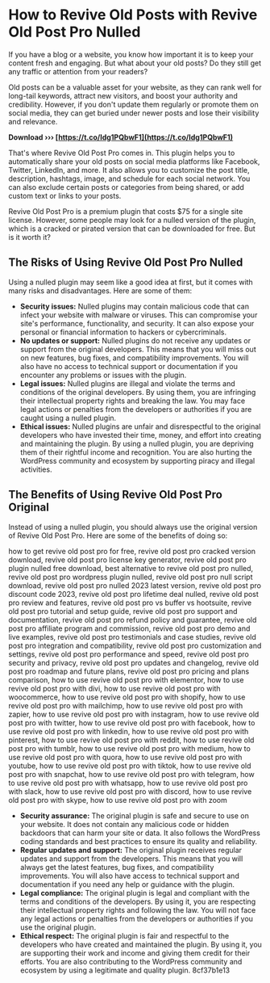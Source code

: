 # How to Revive Old Posts with Revive Old Post Pro Nulled
 
If you have a blog or a website, you know how important it is to keep your content fresh and engaging. But what about your old posts? Do they still get any traffic or attention from your readers?
 
Old posts can be a valuable asset for your website, as they can rank well for long-tail keywords, attract new visitors, and boost your authority and credibility. However, if you don't update them regularly or promote them on social media, they can get buried under newer posts and lose their visibility and relevance.
 
**Download ››› [https://t.co/Idg1PQbwF1](https://t.co/Idg1PQbwF1)**


 
That's where Revive Old Post Pro comes in. This plugin helps you to automatically share your old posts on social media platforms like Facebook, Twitter, LinkedIn, and more. It also allows you to customize the post title, description, hashtags, image, and schedule for each social network. You can also exclude certain posts or categories from being shared, or add custom text or links to your posts.
 
Revive Old Post Pro is a premium plugin that costs $75 for a single site license. However, some people may look for a nulled version of the plugin, which is a cracked or pirated version that can be downloaded for free. But is it worth it?
 
## The Risks of Using Revive Old Post Pro Nulled
 
Using a nulled plugin may seem like a good idea at first, but it comes with many risks and disadvantages. Here are some of them:
 
- **Security issues:** Nulled plugins may contain malicious code that can infect your website with malware or viruses. This can compromise your site's performance, functionality, and security. It can also expose your personal or financial information to hackers or cybercriminals.
- **No updates or support:** Nulled plugins do not receive any updates or support from the original developers. This means that you will miss out on new features, bug fixes, and compatibility improvements. You will also have no access to technical support or documentation if you encounter any problems or issues with the plugin.
- **Legal issues:** Nulled plugins are illegal and violate the terms and conditions of the original developers. By using them, you are infringing their intellectual property rights and breaking the law. You may face legal actions or penalties from the developers or authorities if you are caught using a nulled plugin.
- **Ethical issues:** Nulled plugins are unfair and disrespectful to the original developers who have invested their time, money, and effort into creating and maintaining the plugin. By using a nulled plugin, you are depriving them of their rightful income and recognition. You are also hurting the WordPress community and ecosystem by supporting piracy and illegal activities.

## The Benefits of Using Revive Old Post Pro Original
 
Instead of using a nulled plugin, you should always use the original version of Revive Old Post Pro. Here are some of the benefits of doing so:
 
how to get revive old post pro for free,  revive old post pro cracked version download,  revive old post pro license key generator,  revive old post pro plugin nulled free download,  best alternative to revive old post pro nulled,  revive old post pro wordpress plugin nulled,  revive old post pro null script download,  revive old post pro nulled 2023 latest version,  revive old post pro discount code 2023,  revive old post pro lifetime deal nulled,  revive old post pro review and features,  revive old post pro vs buffer vs hootsuite,  revive old post pro tutorial and setup guide,  revive old post pro support and documentation,  revive old post pro refund policy and guarantee,  revive old post pro affiliate program and commission,  revive old post pro demo and live examples,  revive old post pro testimonials and case studies,  revive old post pro integration and compatibility,  revive old post pro customization and settings,  revive old post pro performance and speed,  revive old post pro security and privacy,  revive old post pro updates and changelog,  revive old post pro roadmap and future plans,  revive old post pro pricing and plans comparison,  how to use revive old post pro with elementor,  how to use revive old post pro with divi,  how to use revive old post pro with woocommerce,  how to use revive old post pro with shopify,  how to use revive old post pro with mailchimp,  how to use revive old post pro with zapier,  how to use revive old post pro with instagram,  how to use revive old post pro with twitter,  how to use revive old post pro with facebook,  how to use revive old post pro with linkedin,  how to use revive old post pro with pinterest,  how to use revive old post pro with reddit,  how to use revive old post pro with tumblr,  how to use revive old post pro with medium,  how to use revive old post pro with quora,  how to use revive old post pro with youtube,  how to use revive old post pro with tiktok,  how to use revive old post pro with snapchat,  how to use revive old post pro with telegram,  how to use revive old post pro with whatsapp,  how to use revive old post pro with slack,  how to use revive old post pro with discord,  how to use revive old post pro with skype,  how to use revive old post pro with zoom

- **Security assurance:** The original plugin is safe and secure to use on your website. It does not contain any malicious code or hidden backdoors that can harm your site or data. It also follows the WordPress coding standards and best practices to ensure its quality and reliability.
- **Regular updates and support:** The original plugin receives regular updates and support from the developers. This means that you will always get the latest features, bug fixes, and compatibility improvements. You will also have access to technical support and documentation if you need any help or guidance with the plugin.
- **Legal compliance:** The original plugin is legal and compliant with the terms and conditions of the developers. By using it, you are respecting their intellectual property rights and following the law. You will not face any legal actions or penalties from the developers or authorities if you use the original plugin.
- **Ethical respect:** The original plugin is fair and respectful to the developers who have created and maintained the plugin. By using it, you are supporting their work and income and giving them credit for their efforts. You are also contributing to the WordPress community and ecosystem by using a legitimate and quality plugin.
8cf37b1e13


